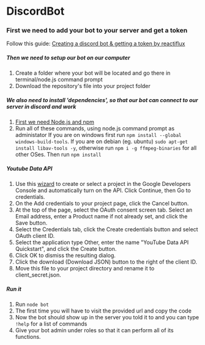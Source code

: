 # DiscordBot

### First we need to add your bot to your server and get a token
Follow this guide: [Creating a discord bot & getting a token by reactiflux](https://github.com/reactiflux/discord-irc/wiki/Creating-a-discord-bot-&-getting-a-token)

##### Then we need to setup our bot on our computer 
1. Create a folder where your bot will be located and go there in terminal/node.js command prompt
2. Download the repository's file into your project folder

##### We also need to install 'dependencies', so that our bot can connect to our server in discord and work
1. [First we need Node.js and npm](https://nodejs.org/en/download/current/)
4. Run all of these commands, using node.js command prompt as administator
If you are on windows first run `npm install --global windows-build-tools`.
If you are on debian (eg. ubuntu) `sudo apt-get install libav-tools -y`, otherwise run `npm i -g ffmpeg-binaries` for all other OSes.
Then run `npm install`

##### Youtube Data API
1. Use this [wizard](https://console.developers.google.com/start/api?id=youtube) to create or select a project in the Google Developers Console and automatically turn on the API. Click Continue, then Go to credentials.
2. On the Add credentials to your project page, click the Cancel button.
3. At the top of the page, select the OAuth consent screen tab. Select an Email address, enter a Product name if not already set, and click the Save button.
4. Select the Credentials tab, click the Create credentials button and select OAuth client ID.
5. Select the application type Other, enter the name "YouTube Data API Quickstart", and click the Create button.
6. Click OK to dismiss the resulting dialog.
7. Click the download (Download JSON) button to the right of the client ID.
8. Move this file to your project directory and rename it to client_secret.json.

##### Run it 
1. Run `node bot`
2. The first time you will have to visit the provided url and copy the code
3. Now the bot should show up in the server you told it to and you can type `!help` for a list of commands
4. Give your bot admin under roles so that it can perform all of its functions.



